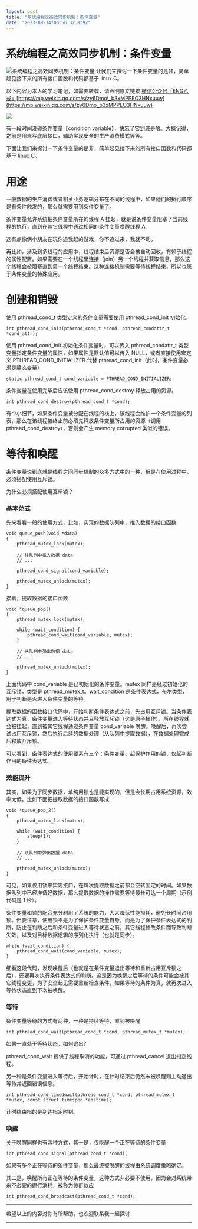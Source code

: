 ```yaml
---
layout: post
title: "系统编程之高效同步机制：条件变量"
date: "2023-09-14T00:56:32.839Z"
---
```

系统编程之高效同步机制：条件变量
================

![系统编程之高效同步机制：条件变量](https://img2023.cnblogs.com/blog/2962155/202309/2962155-20230914013701399-1695303244.png) 让我们来探讨一下条件变量的是非，简单起见接下来的所有接口函数和代码都基于 linux C。

以下内容为本人的学习笔记，如需要转载，请声明原文链接 [微信公众号「ENG八戒」](https://mp.weixin.qq.com/s/zy6Dmo_b3xMPPEO3HNxuuw)[https://mp.weixin.qq.com/s/zy6Dmo\_b3xMPPEO3HNxuuw](https://mp.weixin.qq.com/s/zy6Dmo_b3xMPPEO3HNxuuw)

![](https://img2023.cnblogs.com/blog/2962155/202309/2962155-20230914013424423-1414442519.png)

有一段时间没碰条件变量【condition variable】，快忘了它到底是啥。大概记得，之前是用来写底层接口，辅助实现安全的生产消费模式等等。

下面让我们来探讨一下条件变量的是非，简单起见接下来的所有接口函数和代码都基于 linux C。

用途
==

一般数据的生产消费或者相关业务逻辑分布在不同的线程中，如果他们的执行顺序是有条件触发的，那么就需要用到条件变量了。

条件变量允许系统把条件变量所在的线程 A 挂起，就是说条件变量阻塞了当前线程的执行，直到在其它线程中通过相同的条件变量唤醒线程 A.

这有点像俩小朋友在玩你追我赶的游戏，你不追过来，我就不动。

再比如，涉及到多线程的应用中，线程结束后资源是否会被自动回收，有赖于线程的属性配置。如果需要在一个线程里连接（join）另一个线程并获取信息，那么这个线程会被阻塞直到另一个线程结束。这种连接机制需要等待线程结束，所以也属于条件变量的特殊应用。

创建和销毁
=====

使用 pthread\_cond\_t 类型定义的条件变量需要使用 pthread\_cond\_init 初始化。

    int pthread_cond_init(pthread_cond_t *cond, pthread_condattr_t *cond_attr);
    

使用 pthread\_cond\_init 初始化条件变量时，可以传入 pthread\_condattr\_t 类型变量指定条件变量的属性，如果属性是默认值可以传入 NULL，或者直接使用宏定义 PTHREAD\_COND\_INITIALIZER 代替 pthread\_cond\_init（此时，条件变量必须是静态变量）

    static pthread_cond_t cond_variable = PTHREAD_COND_INITIALIZER;
    

条件变量在使用完毕后应该使用 pthread\_cond\_destroy 释放占用的资源。

    int pthread_cond_destroy(pthread_cond_t *cond);
    

有个小细节，如果条件变量被分配在线程的栈上，该线程会维护一个条件变量的列表，那么在该线程被终止前必须先释放条件变量所占用的资源（调用 pthread\_cond\_destroy），否则会产生 memory corrupted 类似的错误。

等待和唤醒
=====

条件变量说到底就是线程之间同步机制的众多方式中的一种，但是在使用过程中，必须搭配使用互斥锁。

为什么必须搭配使用互斥锁？

### 基本范式

先来看看一般的使用方式，比如，实现的数据队列中，推入数据的接口函数

    void queue_push(void *data)
    {
        pthread_mutex_lock(mutex);
    
        // 往队列中推入数据 data
        // ...
    
        pthread_cond_signal(cond_variable);
    
        pthread_mutex_unlock(mutex);
    }
    

接着，提取数据的接口函数

    void *queue_pop()
    {
        pthread_mutex_lock(mutex);
    
        while (wait_condition) {
            pthread_cond_wait(cond_variable, mutex);
        }
    
        // 从队列中弹出数据 data
        // ...
    
        pthread_mutex_unlock(mutex);
    }
    

上面代码中 cond\_variable 是已初始化的条件变量。mutex 同样是经过初始化的互斥锁，类型是 pthread\_mutex\_t。wait\_condition 是条件表达式，布尔类型，用于判断是否进入条件变量的等待。

提取数据的函数接口代码中，开始判断条件表达式之前，先占用互斥锁。当条件表达式为真，条件变量进入等待状态并且释放互斥锁（这是原子操作），所在线程就会被挂起，直到被其它线程通过条件变量 cond\_variable 唤醒。唤醒后，再次尝试占用互斥锁，然后执行后续的数据处理（从队列中提取数据），在数据处理完成后释放互斥锁。

可以看到，条件表达式的使用要素有三个：条件变量、起保护作用的锁、仅起判断作用的条件表达式。

### 效能提升

其实，如果为了同步数据，单纯用锁也是能实现的，但是会长期占用系统资源，效率太低。比如下面把提取数据的接口函数写成

    void *queue_pop_2()
    {
        pthread_mutex_lock(mutex);
    
        while (wait_condition) {
            sleep(1);
        }
    
        // 从队列中弹出数据 data
        // ...
    
        pthread_mutex_unlock(mutex);
    }
    

可见，如果仅用锁来实现接口，在每次提取数据之前都会空转固定的时间。如果数据队列中已经准备好数据，那么提取数据的操作需要等待最长可达一个周期（示例代码是 1 秒）。

条件变量和锁的配合充分利用了系统的能力，大大降低性能损耗，避免长时间占用锁。但要注意，使用锁不是为了保护条件变量自身，而是为了保护条件表达式的判断，防止在判断之后和条件变量进入等待状态之前，其它线程修改条件而导致判断失效，以及对目标数据逻辑的序列化执行（也就是同步）。

    while (wait_condition) {
        pthread_cond_wait(cond_variable, mutex);
    }
    

细看这段代码，发现唤醒后（也就是在条件变量退出等待和重新占用互斥锁之后），还要再次执行条件表达式的判断。这是因为唤醒之后等待的条件可能会被其它线程变更，为了安全起见需要重新检查条件，如果等待的条件为真，就再次进入等待状态直到下次被唤醒。

### 等待

条件变量等待的方式有两种，一种是持续等待，直到被唤醒

    int pthread_cond_wait(pthread_cond_t *cond, pthread_mutex_t *mutex);
    

如果一直处于等待状态，如何退出?

pthread\_cond\_wait 提供了线程取消的功能，可通过 pthread\_cancel 退出指定线程。

另一种是条件变量进入等待后，开始计时，在计时结束后仍然未被唤醒则主动退出等待并返回错误信息。

    int pthread_cond_timedwait(pthread_cond_t *cond, pthread_mutex_t *mutex, const struct timespec *abstime);
    

计时结束指的是到达指定时刻。

### 唤醒

关于唤醒同样也有两种方式，其一是，仅唤醒一个正在等待的条件变量

    int pthread_cond_signal(pthread_cond_t *cond);
    

如果有多个正在等待的条件变量，那么最终被唤醒的线程由系统调度策略确定。

其二是，唤醒所有正在等待的条件变量，这种方式非必要不使用，因为会对系统带来不必要的运行消耗，被称为惊群效应

    int pthread_cond_broadcast(pthread_cond_t *cond);
    

* * *

希望以上的内容对你有所帮助，也欢迎联系我一起探讨

* * *